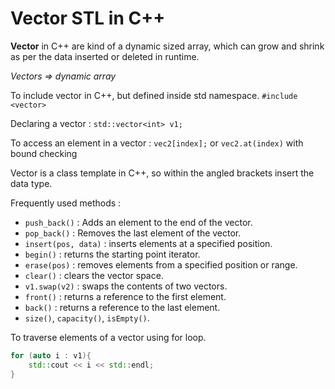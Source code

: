 
# Vector STL in C++

**Vector** in C++ are kind of a dynamic sized array, which can grow and shrink as per the data inserted or deleted in runtime.

*Vectors => dynamic array*

To include vector in C++, but defined inside std namespace.
`#include <vector>`

Declaring a vector :
`std::vector<int> v1;`

To access an element in a vector :
`vec2[index];` or `vec2.at(index)` with bound checking

Vector is a class template in C++, so within the angled brackets insert the data type.

Frequently used methods :
- `push_back()` : Adds an element to the end of the vector.
- `pop_back()` : Removes the last element of the vector.
- `insert(pos, data)` : inserts elements at a specified position.
- `begin()` : returns the starting point iterator.
- `erase(pos)` : removes elements from a specified position or range.
- `clear()` : clears the vector space.
- `v1.swap(v2)` : swaps the contents of two vectors.
- `front()` : returns a reference to the first element.
- `back()` : returns a reference to the last element.
- `size()`, `capacity()`, `isEmpty()`.

To traverse elements of a vector using for loop.
```cpp
for (auto i : v1){
	std::cout << i << std::endl;
}
```
